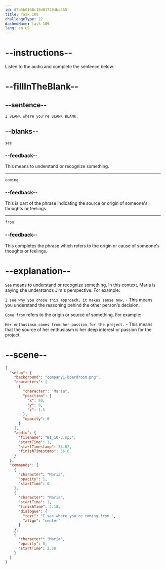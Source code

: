 ```yaml
---
id: 67b5b0168c10d017204bc455
title: Task 109
challengeType: 22
dashedName: task-109
lang: en-US
---
```


<!-- (audio) Maria: I see where you're coming from. -->

# --instructions--

Listen to the audio and complete the sentence below.

# --fillInTheBlank--

## --sentence--

`I BLANK where you're BLANK BLANK.`

## --blanks--

`see`

### --feedback--

This means to understand or recognize something.

---

`coming`

### --feedback--

This is part of the phrase indicating the source or origin of someone's thoughts or feelings.

---

`from`

### --feedback--

This completes the phrase which refers to the origin or cause of someone's thoughts or feelings.

# --explanation--

`See` means to understand or recognize something. In this context, Maria is saying she understands Jim's perspective. For example:

`I see why you chose this approach; it makes sense now.` - This means you understand the reasoning behind the other person's decision.

`Come from` refers to the origin or source of something. For example:

`Her enthusiasm comes from her passion for the project.` - This means that the source of her enthusiasm is her deep interest or passion for the project.

# --scene--

```json
{
  "setup": {
    "background": "company1-boardroom.png",
    "characters": [
      {
        "character": "Maria",
        "position": {
          "x": 50,
          "y": 0,
          "z": 1.5
        },
        "opacity": 0
      }
    ],
    "audio": {
      "filename": "B1_10-3.mp3",
      "startTime": 1,
      "startTimestamp": 34.82,
      "finishTimestamp": 36.0
    }
  },
  "commands": [
    {
      "character": "Maria",
      "opacity": 1,
      "startTime": 0
    },
    {
      "character": "Maria",
      "startTime": 1,
      "finishTime": 2.18,
      "dialogue": {
        "text": "I see where you're coming from.",
        "align": "center"
      }
    },
    {
      "character": "Maria",
      "opacity": 0,
      "startTime": 2.68
    }
  ]
}
```
